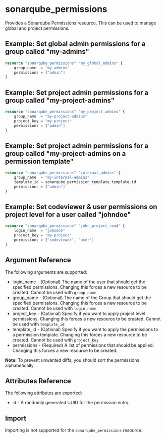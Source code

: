 # sonarqube_permissions

Provides a Sonarqube Permissions resource. This can be used to manage global and project permissions.

## Example: Set global admin permissions for a group called "my-admins"

```terraform
resource "sonarqube_permissions" "my_global_admins" {
    group_name  = "my-admins"
    permissions = ["admin"]
}
```

## Example: Set project admin permissions for a group called "my-project-admins"

```terraform
resource "sonarqube_permissions" "my_project_admins" {
    group_name  = "my-project-admins"
    project_key = "my-project"
    permissions = ["admin"]
}
```

## Example: Set project admin permissions for a group called "my-project-admins on a permission template"

```terraform
resource "sonarqube_permissions" "internal_admins" {
    group_name  = "my-internal-admins"
    template_id = sonarqube_permission_template.template.id
    permissions = ["admin"]
}
```

## Example: Set codeviewer & user permissions on project level for a user called "johndoe"

```terraform
resource "sonarqube_permissions" "john_project_read" {
    login_name  = "johndoe"
    project_key = "my-project"
    permissions = ["codeviewer", "user"]
}
```

## Argument Reference

The following arguments are supported:

- login_name - (Optional) The name of the user that should get the specified permissions. Changing this forces a new resource to be created. Cannot be used with `group_name`
- group_name - (Optional) The name of the Group that should get the specified permissions. Changing this forces a new resource to be created. Cannot be used with `login_name`
- project_key - (Optional) Specify if you want to apply project level permissions. Changing this forces a new resource to be created. Cannot be used with `template_id`
- template_id - (Optional) Specify if you want to apply the permissions to a permission template. Changing this forces a new resource to be created. Cannot be used with `project_key`
- permissions - (Required) A list of permissions that should be applied. Changing this forces a new resource to be created.

**Note:** To prevent unwanted diffs, you should sort the permissions alphabetically.

## Attributes Reference

The following attributes are exported:

- id - A randomly generated UUID for the permission entry.

## Import

Importing is not supported for the `sonarqube_permissions` resource.
